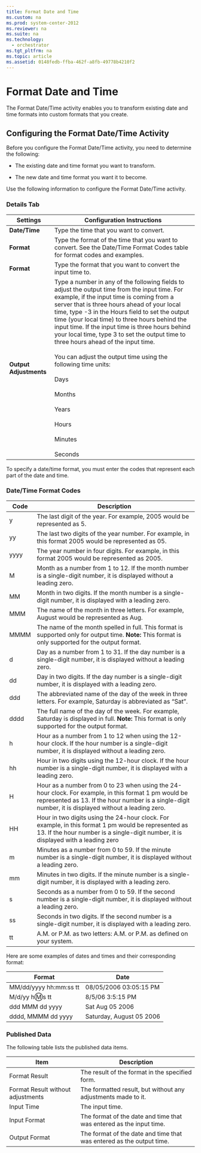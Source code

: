 ```yaml
---
title: Format Date and Time
ms.custom: na
ms.prod: system-center-2012
ms.reviewer: na
ms.suite: na
ms.technology: 
  - orchestrator
ms.tgt_pltfrm: na
ms.topic: article
ms.assetid: 0148fedb-ffba-462f-a8fb-49778b4210f2
---
```

# Format Date and Time
The Format Date\/Time activity enables you to transform existing date and time formats into custom formats that you create.

## Configuring the Format Date\/Time Activity
Before you configure the Format Date\/Time activity, you need to determine the following:

-   The existing date and time format you want to transform.

-   The new date and time format you want it to become.

Use the following information to configure the Format Date\/Time activity.

### Details Tab

|Settings|Configuration Instructions|
|------------|------------------------------|
|**Date\/Time**|Type the time that you want to convert.|
|**Format**|Type the format of the time that you want to convert. See the Date\/Time Format Codes table for format codes and examples.|
|**Format**|Type the format that you want to convert the input time to.|
|**Output Adjustments**|Type a number in any of the following fields to adjust the output time from the input time. For example, if the input time is coming from a server that is three hours ahead of your local time, type \-3 in the Hours field to set the output time \(your local time\) to three hours behind the input time. If the input time is three hours behind your local time, type 3 to set the output time to three hours ahead of the input time.<br /><br />You can adjust the output time using the following time units:<br /><br />Days<br /><br />Months<br /><br />Years<br /><br />Hours<br /><br />Minutes<br /><br />Seconds|

To specify a date\/time format, you must enter the codes that represent each part of the date and time.

### Date\/Time Format Codes

|Code|Description|
|--------|---------------|
|y|The last digit of the year. For example, 2005 would be represented as 5.|
|yy|The last two digits of the year number. For example, in this format 2005 would be represented as 05.|
|yyyy|The year number in four digits. For example, in this format 2005 would be represented as 2005.|
|M|Month as a number from 1 to 12. If the month number is a single\-digit number, it is displayed without a leading zero.|
|MM|Month in two digits. If the month number is a single\-digit number, it is displayed with a leading zero.|
|MMM|The name of the month in three letters. For example, August would be represented as Aug.|
|MMMM|The name of the month spelled in full. This format is supported only for output time. **Note:** This format is only supported for the output format.|
|d|Day as a number from 1 to 31. If the day number is a single\-digit number, it is displayed without a leading zero.|
|dd|Day in two digits. If the day number is a single\-digit number, it is displayed with a leading zero.|
|ddd|The abbreviated name of the day of the week in three letters. For example, Saturday is abbreviated as “Sat”.|
|dddd|The full name of the day of the week. For example, Saturday is displayed in full. **Note:** This format is only supported for the output format.|
|h|Hour as a number from 1 to 12 when using the 12\-hour clock. If the hour number is a single\-digit number, it is displayed without a leading zero.|
|hh|Hour in two digits using the 12\-hour clock. If the hour number is a single\-digit number, it is displayed with a leading zero.|
|H|Hour as a number from 0 to 23 when using the 24\-hour clock. For example, in this format 1 pm would be represented as 13. If the hour number is a single\-digit number, it is displayed without a leading zero.|
|HH|Hour in two digits using the 24\-hour clock. For example, in this format 1 pm would be represented as 13. If the hour number is a single\-digit number, it is displayed with a leading zero|
|m|Minutes as a number from 0 to 59. If the minute number is a single\-digit number, it is displayed without a leading zero.|
|mm|Minutes in two digits. If the minute number is a single\-digit number, it is displayed with a leading zero.|
|s|Seconds as a number from 0 to 59. If the second number is a single\-digit number, it is displayed without a leading zero.|
|ss|Seconds in two digits. If the second number is a single\-digit number, it is displayed with a leading zero.|
|tt|A.M. or P.M. as two letters: A.M. or P.M. as defined on your system.|

Here are some examples of dates and times and their corresponding format:

|Format|Date|
|----------|--------|
|MM\/dd\/yyyy hh:mm:ss tt|08\/05\/2006 03:05:15 PM|
|M\/d\/yy h:m:s tt|8\/5\/06 3:5:15 PM|
|ddd MMM dd yyyy|Sat Aug 05 2006|
|dddd, MMMM dd yyyy|Saturday, August 05 2006|

### Published Data
The following table lists the published data items.

|Item|Description|
|--------|---------------|
|Format Result|The result of the format in the specified form.|
|Format Result without adjustments|The formatted result, but without any adjustments made to it.|
|Input Time|The input time.|
|Input Format|The format of the date and time that was entered as the input time.|
|Output Format|The format of the date and time that was entered as the output time.|

